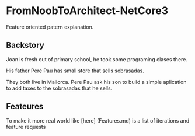 # FromNoobToArchitect-NetCore3
Feature oriented patern explanation.

## Backstory
Joan is fresh out of primary school, he took some programing clases there.
<p>His father Pere Pau has small store that sells sobrasadas.</p>
<p>They both live in Mallorca. Pere Pau ask his son to build a simple 
aplication to add taxes to the sobrasadas that he sells.</p>

## Feateures
To make it more real world like [here] (Features.md) is a list of 
iterations and feature requests